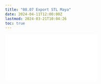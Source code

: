 ```yaml
---
title: "08.07 Export STL Maya"
date: 2024-04-11T12:00:00Z
lastmod: 2024-03-21T10:04:26
toc: true
---
```


![Link to included file content](../../../../digital-fabrication/3d-printing/export-stl-maya.md)
